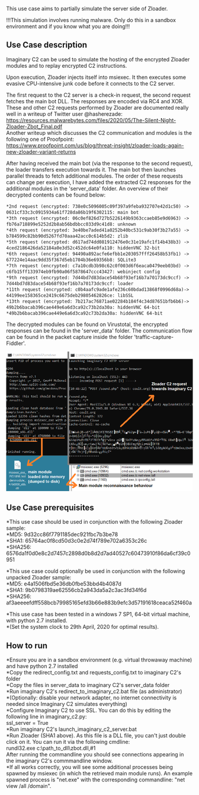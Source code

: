 This use case aims to partially simulate the server side of Zloader. 

!!!This simulation involves running malware. Only do this in a sandbox environment and if you know what you are doing!!!

Use Case description
---------------------
Imaginary C2 can be used to simulate the hosting of the encrypted Zloader modules and to replay encrypted C2 instructions.

Upon execution, Zloader injects itself into msiexec. It then executes some evasive CPU-intensive junk code before it connects to the C2 server.

The first request to the C2 server is a check-in request, the second request fetches the main bot DLL. The responses are encoded via RC4 and XOR.  
These and other C2 requests performed by Zloader are documented really well in a writeup of Twitter user @hasherezade:  
https://resources.malwarebytes.com/files/2020/05/The-Silent-Night-Zloader-Zbot_Final.pdf  
Another writeup which discusses the C2 communication and modules is the following one of Proofpoint:  
https://www.proofpoint.com/us/blog/threat-insight/zloader-loads-again-new-zloader-variant-returns  
  
After having received the main bot (via the response to the second request), the loader transfers execution towards it. The main bot then launches parallel threads to fetch additional modules. The order of these requests can change per execution, I have added the extracted C2 responses for the additional modules in the 'server_data' folder. An overview of their decrypted contents can be found below:  

	*2nd request (encrypted: 738e0c5096005c09f397a9feba932707e42d1c50) -> 0631cf33c3c0915934a61f728da86b19f6302115: main bot
	*3th request (encrypted: 06c0ef826d727b5226149b9363ccaeb85e9d6963) -> fb76a718899e5252d2b8ab56bdbbcc033d9c41d8: unknown
	*4th request (encrypted: 3e40be7aded41a0252b40bc531c9ab30f3b27a55) -> b784599c82bb90d5267fd70aaa42acc0c614b5d2: zlib
	*5th request (encrypted: d617ad74dd081912476e0c31e19afc1f14b438b3) -> 4ced2186426da52184a0e3d52c452dc64e0fa110: hiddenVNC 32-bit
	*6th request (encrypted: 94490a892acfe6efbb1e203057fff26458b53fb1) -> 677224e14aac9dd35f367d5eb1704b36e69356b8: SQLite3
	*7th request (encrypted: c7a10cdb3b98c62c0f003d6f6eaca0479eeb03bd) -> c6fb15ff133974eb9fb90a06f5878647ccc43427: webinject config
	*9th request (encrypted: 7d44bd7d83dace54b68f93ef16b7a70173dc9ccf) -> 7d44bd7d83dace54b68f93ef16b7a70173dc9ccf: loader
	*11th request (encrypted: c0b4aafc9ade1afe236c60bdad13868f0996d68a)-> 44199ee158365ce2419c6675deb29805462826ce: libSSL
	*13th request (encrypted: 7b217ac76871ae02284b184f4c34d87651bfb6b6)-> 49b2b6bacab396cae449e6a6d3ca92c73b2da30a: hiddenVNC 64-bit
	*49b2b6bacab396cae449e6a6d3ca92c73b2da30a: hiddenVNC 64-bit

The decrypted modules can be found on Virustotal, the encrypted responses can be found in the 'server_data' folder. 
The communication flow can be found in the packet capture inside the folder 'traffic-capture-Fiddler'. 

![Zloader example](../../media/imaginary_c2_zloader_simulation.png?raw=true) 


Use Case prerequisites 
-----------------------
*This use case should be used in conjunction with the following Zloader sample:  
 	*MD5: 9d32cc86f7791185dec921fbc7b3be78  
	*SHA1: 65764ac0f8cd50d3c0e2d74f789e702a6353c26c  
	*SHA256: 6576da1f0d0e8c2d7457c2898d0b8d2d7ad40527c60473910f86da6cf39c0951  

*This use case could optionally be used in conjunction with the following unpacked Zloader sample:  
	*MD5: e4a1506fbd5e36db0fbe53bbd4b4087d   
	*SHA1: 9b0798319ae62556cb2a943da5a2c3ac3fd34f6d  
	*SHA256: af3aeeeefdff558bcb79985165efd3b66e883b9efc3d57191618ceaca52f460a  

*This use case has been tested in a windows 7 SP1, 64-bit virtual machine, with python 2.7 installed.  
*(Set the system clock to 29th April, 2020 for optimal results).  

How to run
----------
*Ensure you are in a sandbox environment (e.g. virtual throwaway machine) and have python 2.7 installed  
*Copy the redirect_config.txt and requests_config.txt to imaginary C2's folder  
*Copy the files in server_data to imaginary C2's server_data folder  
*Run imaginary C2's redirect_to_imaginary_c2.bat file (as administrator)  
*(Optionally: disable your network adapter, no internet connectivity is needed since Imaginary C2 simulates everything)  
*Configure Imaginary C2 to use SSL. You can do this by editing the following line in imaginary_c2.py:  
	ssl_server = True  
*Run imaginary C2's launch_imaginary_c2_server.bat  
*Run Zloader (SHA1 above). As this file is a DLL file, you can't just double click on it. You can run it via the following cmdline:  
    rundl32.exe c:\path_to_dll\zbot.dll,#1  
 After running the commandline you should see connections appearing in the imaginary C2's commmandline window.  
*If all works correctly, you will see some additional processes being spawned by msiexec (in which the retrieved main module runs). An example spawned process is "net.exe" with the corresponding commandline: "net view /all /domain".  
